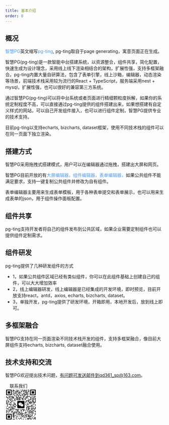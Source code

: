 ```yaml
---
title: 基本介绍
order: 0
---
```


## 概况

<font color="#4c9aed">智慧PG</font>英文缩写<font color="#4c9aed">pg-ting</font>, pg-ting取自于page generating，寓意页面正在生成。

智慧PG(pg-ting)是一款智能中台搭建系统，以资源整合，组件共享，简化配置，快速生成为设计理念，采用线上线下渲染相结合的架构，扩展性强，支持多框架融合。pg-ting内置大量自研算法，包含了表单引擎，线上沙箱，编辑器，动态渲染等场景，前端技术栈采用较为流行的React + TypeScript，服务端采用nest + mysql，扩展性强，也可以很好的兼容第三方系统。

通过智慧PG(pg-ting)可以将中台系统或者页面进行精细颗粒度拆解，如果你的系统定制程度不高，可以直接通过pg-ting提供的组件搭建出来，如果想搭建有自定义样式的网站，可以自己开发组件接入，也可以进行组件定制，智慧PG提供专业的技术支持。

目前pg-ting以支持echarts, bizcharts, dataset框架，使用不同技术栈的组件可以在同一页面下独立渲染。

## 搭建方式

智慧PG采用拖拽式搭建模式，用户可以在编辑器通过拖拽，搭建出大屏和网页。

智慧PG目前开放的有<font color="#4c9aed">大屏编辑器，组件编辑器，表单编辑器，</font>如果公共组件不能满足要求，支持一键复制公共组件并修改为自有组件。

表单编辑器主要用来生成表单模板，用于各种表单提交和表单展示，也可以用来生成表单的json，用于组件操作面板配置。

## 组件共享

pg-ting支持开发者将自己的组件发布到公共区域，如果企业需要定制组件也可以提供组件定制需求。

## 组件研发

pg-ting提供了几种研发组件的方式

- 1，如果公共组件区域已经有类似组件，你可以在此组件基础上创建自己的组件，可以大大增加效率
- 2，线上编辑器研发，线上编辑器是已经集成的开发环境，即时预览，目前开放支持react，antd，axios, echarts, bizcharts, dataset。
- 3，单独开发，pg-ting提供了研发环境，开箱即用，本地开发后，放到线上即可。


## 多框架融合

智慧PG支持在同一页面渲染不同技术栈开发的组件，支持多框架融合，像目前大屏组件支持echarts, bizcharts, dataset融合使用。


## 技术支持和交流

智慧PG欢迎提出技术问题，有问题可发送邮件到qd361_sp@163.com。

&emsp;联系我们\
<img src="../public/qrcode.png" width="100" height="100" alt="联系我们">
